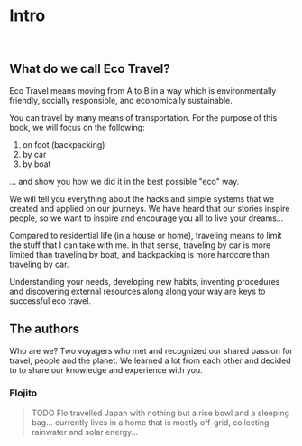 # Intro <!-- leanpub style: H1 for chapter title -->

&nbsp;

## What do we call Eco Travel? <!-- H2 Obs style: the only TOC elements; leanpub style: chapter sections -->

Eco Travel means moving from A to B in a way which is environmentally friendly, socially responsible, and economically sustainable.

You can travel by many means of transportation. For the purpose of this book, we will focus on the following:
1. on foot (backpacking)
1. by car
1. by boat

... and show you how we did it in the best possible "eco" way.

We will tell you everything about the hacks and simple systems that we created and applied on our journeys. We have heard that our stories inspire people, so we want to inspire and encourage you all to live your dreams...

Compared to residential life (in a house or home), traveling means to limit the stuff that I can take with me. In that sense, traveling by car is more limited than traveling by boat, and backpacking is more hardcore than traveling by car.

Understanding your needs, developing new habits, inventing procedures and discovering external resources along along your way are keys to successful eco travel.

## The authors

Who are we? Two voyagers who met and recognized our shared passion for travel, people and the planet. We learned a lot from each other and decided to to share our knowledge and experience with you.

### Flojito

> TODO Flo
> travelled Japan with nothing but a rice bowl and a sleeping bag...
> currently lives in a home that is mostly off-grid, collecting rainwater and solar energy...
